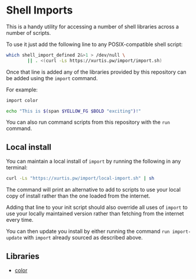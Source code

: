 # Shell Imports

This is a handy utility for accessing a number of shell libraries across
a number of scripts.

To use it just add the following line to any POSIX-compatible shell
script:

```sh
which shell_import_defined 2&>1 > /dev/null \
		|| . <(curl -Ls https://xurtis.pw/import/import.sh)
```

Once that line is added any of the libraries provided by this repository
can be added using the `import` command.

For example:

```sh
import color

echo "This is $(span $YELLOW_FG $BOLD "exciting")!"
```

You can also run command scripts from this repository with the `run`
command.

## Local install

You can maintain a local install of `import` by running the following in
any terminal:

```sh
curl -Ls "https://xurtis.pw/import/local-import.sh" | sh
```

The command will print an alternative to add to scripts to use your
local copy of install rather than the one loaded from the internet.

Adding that line to your init script should also override all uses of
`import` to use your locally maintained version rather than fetching
from the internet every time.

You can then update you install by either running the command `run
import-update` with `import` already sourced as described above.

## Libraries

 * [color](color.md)

